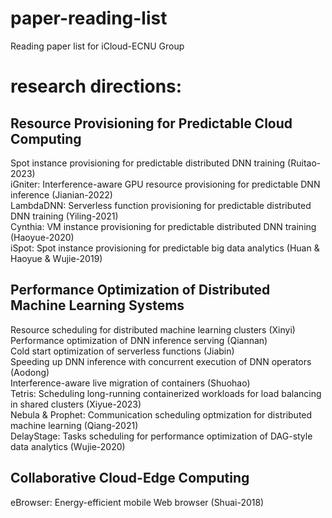 # paper-reading-list
Reading paper list for iCloud-ECNU Group

# research directions:
## Resource Provisioning for Predictable Cloud Computing
Spot instance provisioning for predictable distributed DNN training (Ruitao-2023)  
iGniter: Interference-aware GPU resource provisioning for predictable DNN inference (Jianian-2022)  
LambdaDNN: Serverless function provisioning for predictable distributed DNN training (Yiling-2021)  
Cynthia: VM instance provisioning for predictable distributed DNN training (Haoyue-2020)  
iSpot: Spot instance provisioning for predictable big data analytics (Huan & Haoyue & Wujie-2019)  

## Performance Optimization of Distributed Machine Learning Systems
Resource scheduling for distributed machine learning clusters (Xinyi)  
Performance optimization of DNN inference serving (Qiannan)  
Cold start optimization of serverless functions (Jiabin)  
Speeding up DNN inference with concurrent execution of DNN operators (Aodong)  
Interference-aware live migration of containers (Shuohao)  
Tetris: Scheduling long-running containerized workloads for load balancing in shared clusters (Xiyue-2023)  
Nebula & Prophet: Communication scheduling optmization for distributed machine learning (Qiang-2021)  
DelayStage: Tasks scheduling for performance optimization of DAG-style data analytics (Wujie-2020)

## Collaborative Cloud-Edge Computing
eBrowser: Energy-efficient mobile Web browser (Shuai-2018)
